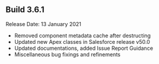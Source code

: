 Build 3.6.1
-----------
Release Date: 13 January 2021

* Removed component metadata cache after destructing
* Updated new Apex classes in Salesforce release v50.0
* Updated documentations, added Issue Report Guidance
* Miscellaneous bug fixings and refinements